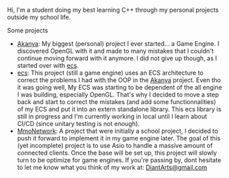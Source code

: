 Hi,
I'm a student doing my best learning C++ through my personal projects outside my school life.

Some projects
- [Akanya](https://github.com/DiantArts/Akanya): My biggest (personal) project I ever started... a Game Engine. I discovered OpenGL with it and made to many mistakes that I couldn't continue moving forward with it anymore. I did not give up though, as I started over with [ecs](https://github.com/DiantArts/ecs.git).
- [ecs](https://github.com/DiantArts/ecs.git): This project (still a game engine) uses an ECS architecture to correct the problems I had with the OOP in the [Akanya](https://github.com/DiantArts/Akanya) project. Even tho it was going well, My ECS was starting to be dependent of the all engine I was building, especially OpenGL. That's why I decided to move a step back and start to correct the mistakes (and add some functionnalities) of my ECS and put it into an extern standalone library. This ecs library is still in progress and I'm currently working in local until I learn about CI/CD (since unitary testing is not enough).
- [MmoNetwork](https://github.com/DiantArts/mmoNetwork): A project that were initially a school project, I decided to push it forward to implement it in my game engine later. The goal of this (yet incomplete) project is to use Asio to handle a massive amount of connected clients. Once the base will be set up, this project will slowly turn to be optimize for game engines.
If you're passing by, dont hesitate to let me know what you think of my work at: DiantArts@gmail.com

<!---
DiantArts/DiantArts is a ✨ special ✨ repository because its `README.md` (this file) appears on your GitHub profile.
You can click the Preview link to take a look at your changes.
--->
